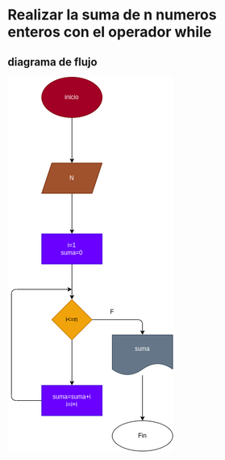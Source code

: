 # Realizar la suma de n numeros enteros con el operador while
## diagrama de flujo
![diagrama de flujo](diagrama.png "diagrama de flujo")
